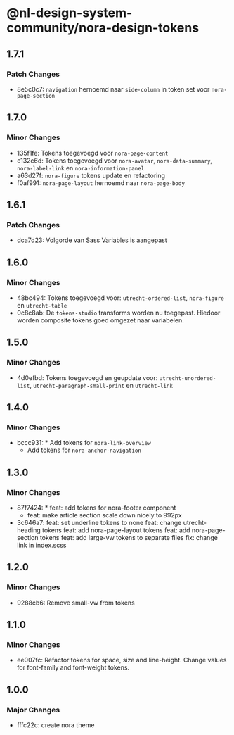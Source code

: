 # @nl-design-system-community/nora-design-tokens

## 1.7.1

### Patch Changes

- 8e5c0c7: `navigation` hernoemd naar `side-column` in token set voor `nora-page-section`

## 1.7.0

### Minor Changes

- 135f1fe: Tokens toegevoegd voor `nora-page-content`
- e132c6d: Tokens toegevoegd voor `nora-avatar`, `nora-data-summary`, `nora-label-link` en `nora-information-panel`
- a63d27f: `nora-figure` tokens update en refactoring
- f0af991: `nora-page-layout` hernoemd naar `nora-page-body`

## 1.6.1

### Patch Changes

- dca7d23: Volgorde van Sass Variables is aangepast

## 1.6.0

### Minor Changes

- 48bc494: Tokens toegevoegd voor: `utrecht-ordered-list`, `nora-figure` en `utrecht-table`
- 0c8c8ab: De `tokens-studio` transforms worden nu toegepast. Hiedoor worden composite tokens goed omgezet naar variabelen.

## 1.5.0

### Minor Changes

- 4d0efbd: Tokens toegevoegd en geupdate voor: `utrecht-unordered-list`, `utrecht-paragraph-small-print` en `utrecht-link`

## 1.4.0

### Minor Changes

- bccc931: \* Add tokens for `nora-link-overview`
  - Add tokens for `nora-anchor-navigation`

## 1.3.0

### Minor Changes

- 87f7424: \* feat: add tokens for nora-footer component
  - feat: make article section scale down nicely to 992px
- 3c646a7: feat: set underline tokens to none
  feat: change utrecht-heading tokens
  feat: add nora-page-layout tokens
  feat: add nora-page-section tokens
  feat: add large-vw tokens to separate files
  fix: change link in index.scss

## 1.2.0

### Minor Changes

- 9288cb6: Remove small-vw from tokens

## 1.1.0

### Minor Changes

- ee007fc: Refactor tokens for space, size and line-height.
  Change values for font-family and font-weight tokens.

## 1.0.0

### Major Changes

- fffc22c: create nora theme

